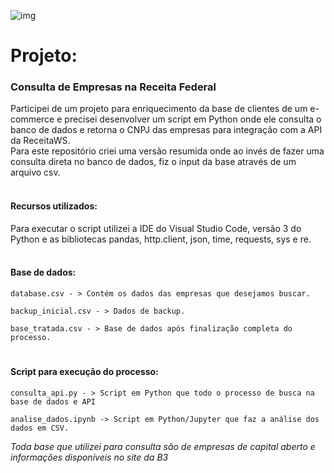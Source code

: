 ![img](https://raw.githubusercontent.com/arthurtavari/portfolio_data_science/master/img/layout.jpg)
# Projeto:
### Consulta de Empresas na Receita Federal
Participei de um projeto para enriquecimento da base de clientes de um e-commerce e precisei desenvolver um script em Python onde ele consulta o banco de dados e retorna o CNPJ das empresas para integração com a API da ReceitaWS.
     <br>
Para este repositório criei uma versão resumida onde ao invés de fazer uma consulta direta no banco de dados, fiz o input da base através de um arquivo csv.
     <br>
     <br>
#### Recursos utilizados:
Para executar o script utilizei a IDE do Visual Studio Code, versão 3 do Python e as bibliotecas pandas, http.client, json, time, requests, sys e re.
     <br>
     <br>
#### Base de dados:
     
    database.csv - > Contém os dados das empresas que desejamos buscar. 
    
    backup_inicial.csv - > Dados de backup.  
    
    base_tratada.csv - > Base de dados após finalização completa do processo. 
#    

#### Script para execução do processo:

    consulta_api.py - > Script em Python que todo o processo de busca na base de dados e API

    analise_dados.ipynb -> Script em Python/Jupyter que faz a análise dos dados em CSV. 
    
    
<i>Toda base que utilizei para consulta são de empresas de capital aberto e informações disponíveis no site da B3</i>

    
  
 
  
 
 
 
